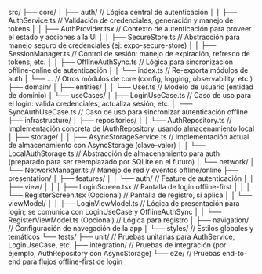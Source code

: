 src/
├── core/
│   ├── auth/                         // Lógica central de autenticación
│   │   ├── AuthService.ts            // Validación de credenciales, generación y manejo de tokens
│   │   ├── AuthProvider.tsx          // Contexto de autenticación para proveer el estado y acciones a la UI
│   │   ├── SecureStore.ts            // Abstracción para manejo seguro de credenciales (ej: expo-secure-store)
│   │   ├── SessionManager.ts         // Control de sesión: manejo de expiración, refresco de tokens, etc.
│   │   ├── OfflineAuthSync.ts        // Lógica para sincronización offline-online de autenticación
│   │   └── index.ts                  // Re-exporta módulos de auth
│   └── ...                           // Otros módulos de core (config, logging, observability, etc.)
├── domain/
│   ├── entities/
│   │   └── User.ts                   // Modelo de usuario (entidad de dominio)
│   └── useCases/
│       ├── LoginUseCase.ts           // Caso de uso para el login: valida credenciales, actualiza sesión, etc.
│       └── SyncAuthUseCase.ts        // Caso de uso para sincronizar autenticación offline
├── infrastructure/
│   ├── repositories/
│   │   └── AuthRepository.ts         // Implementación concreta de IAuthRepository, usando almacenamiento local
│   ├── storage/
│   │   ├── AsyncStorageService.ts    // Implementación actual de almacenamiento con AsyncStorage (clave-valor)
│   │   └── LocalAuthStorage.ts       // Abstracción de almacenamiento para auth (preparado para ser reemplazado por SQLite en el futuro)
│   └── network/
│       └── NetworkManager.ts         // Manejo de red y eventos offline/online
├── presentation/
│   ├── features/
│   │   └── auth/                     // Feature de autenticación
│   │       ├── view/
│   │       │   ├── LoginScreen.tsx   // Pantalla de login offline-first
│   │       │   └── RegisterScreen.tsx (Opcional)  // Pantalla de registro, si aplica
│   │       └── viewModel/
│   │           ├── LoginViewModel.ts // Lógica de presentación para login; se comunica con LoginUseCase y OfflineAuthSync
│   │           └── RegisterViewModel.ts (Opcional)  // Lógica para registro
│   ├── navigation/                   // Configuración de navegación de la app
│   └── styles/                       // Estilos globales y temáticos
└── tests/
    ├── unit/                       // Pruebas unitarias para AuthService, LoginUseCase, etc.
    ├── integration/                // Pruebas de integración (por ejemplo, AuthRepository con AsyncStorage)
    └── e2e/                        // Pruebas end-to-end para flujos offline-first de login
